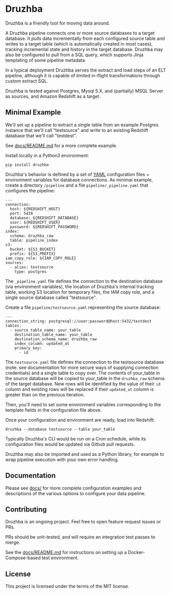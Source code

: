 # Druzhba

Druzhba is a friendly tool for moving data around.

A Druzhba pipeline connects one or more source databases to a target database. It _pulls_ data incrementally
from each configured source table and writes to a target table (which is automatically created in most cases),
tracking incremental state and history in the target database. Druzhba may also be configured to pull from a SQL
query, which supports Jinja templating of some pipeline metadata.

In a typical deployment Druzhba serves the extract and load steps of an ELT pipeline, although it is capable of limited in-flight transformations through custom extract SQL.

Druzhba is tested against Postgres, Mysql 5.X, and (partially) MSQL Server as sources, and Amazon Redshift as a target.

## Minimal Example

We'll set up a pipeline to extract a single table from an example
Postgres instance that we'll call "testsource" and write to an existing Redshift database
that we'll call "testdest".

See [docs/README.md](docs/README.md) for a more complete example.

Install locally in a Python3 environment:
```
pip install druzhba
```

Druzhba's behavior is defined by a set of [YAML](https://yaml.org/) configuration files +
environment variables for database connections. As minimal example,
create a directory `/pipeline` and a file `pipeline/_pipeline.yaml`
that configures the pipeline:

```
---
connection:
  host: ${REDSHIFT_HOST}
  port: 5439
  database: ${REDSHIFT_DATABASE}
  user: ${REDSHIFT_USER}
  password: ${REDSHIFT_PASSWORD}
index:
  schema: druzhba_raw
  table: pipeline_index
s3:
  bucket: ${S3_BUCKET}
  prefix: ${S3_PREFIX}
iam_copy_role: ${IAM_COPY_ROLE}
sources:
  - alias: testsource
    type: postgres
```

The `_pipeline.yaml` file defines the connection to the destination database
(via environment variables), the location of Druzhba's internal tracking table,
working S3 location for temporary files, the IAM copy role, and a single
source database called "testsource".

Create a file `pipeline/testsource.yaml` representing the source database:

```
---
connection_string: postgresql://user:password@host:5432/testdest
tables:
  - source_table_name: your_table
    destination_table_name: your_table
    destination_schema_name: druzhba_raw
    index_column: updated_at
    primary_key:
      - id
```

The `testsource.yaml` file defines the connection to the testsource database 
(note: see documentation for more secure ways of supplying connection credentials) 
and a single table to copy over. The contents of your_table in the source database
will be copied to your_table in the `druzhba_raw` schema of the target database.
New rows will be identified by the value of their `id` column and existing rows
will be replaced if their `updated_at` column is greater than on the previous
iteration. 

Then, you'll need to set some environment variables corresponding to
the template fields in the configuration file above.

Once your configuration and environment are ready, load into Redshift:
```
druzhba --database testsource --table your_table
```

Typically Druzhba's CLI would be run on a Cron schedule, while its
configuration files would be updated via Github pull requests.

Druzhba may also be imported and used as a Python library, for example
to wrap pipeline execution with your own error handling.

## Documentation

Please see [docs/](docs/) for more complete configuration examples and descriptions of the various
options to configure your data pipeline.

## Contributing

Druzhba is an ongoing project. Feel free to open feature request issues or PRs.

PRs should be unit-tested, and will require an integration test passes to merge.

See the [docs/README.md](docs) for instructions on setting up a Docker-Compose-based test environment.

## License

This project is licensed under the terms of the MIT license.
